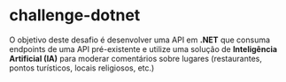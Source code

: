 # challenge-dotnet
O objetivo deste desafio é desenvolver uma API em **.NET** que consuma endpoints de uma API pré-existente e utilize uma solução de **Inteligência Artificial (IA)** para moderar comentários sobre lugares (restaurantes, pontos turísticos, locais religiosos, etc.)
